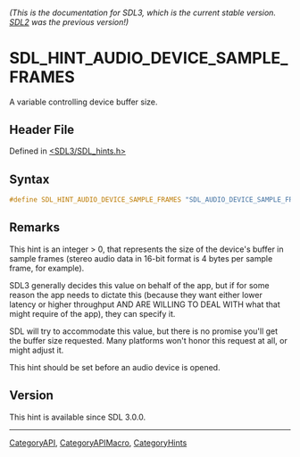###### (This is the documentation for SDL3, which is the current stable version. [SDL2](https://wiki.libsdl.org/SDL2/) was the previous version!)
# SDL_HINT_AUDIO_DEVICE_SAMPLE_FRAMES

A variable controlling device buffer size.

## Header File

Defined in [<SDL3/SDL_hints.h>](https://github.com/libsdl-org/SDL/blob/main/include/SDL3/SDL_hints.h)

## Syntax

```c
#define SDL_HINT_AUDIO_DEVICE_SAMPLE_FRAMES "SDL_AUDIO_DEVICE_SAMPLE_FRAMES"
```

## Remarks

This hint is an integer > 0, that represents the size of the device's
buffer in sample frames (stereo audio data in 16-bit format is 4 bytes per
sample frame, for example).

SDL3 generally decides this value on behalf of the app, but if for some
reason the app needs to dictate this (because they want either lower
latency or higher throughput AND ARE WILLING TO DEAL WITH what that might
require of the app), they can specify it.

SDL will try to accommodate this value, but there is no promise you'll get
the buffer size requested. Many platforms won't honor this request at all,
or might adjust it.

This hint should be set before an audio device is opened.

## Version

This hint is available since SDL 3.0.0.

----
[CategoryAPI](CategoryAPI), [CategoryAPIMacro](CategoryAPIMacro), [CategoryHints](CategoryHints)

